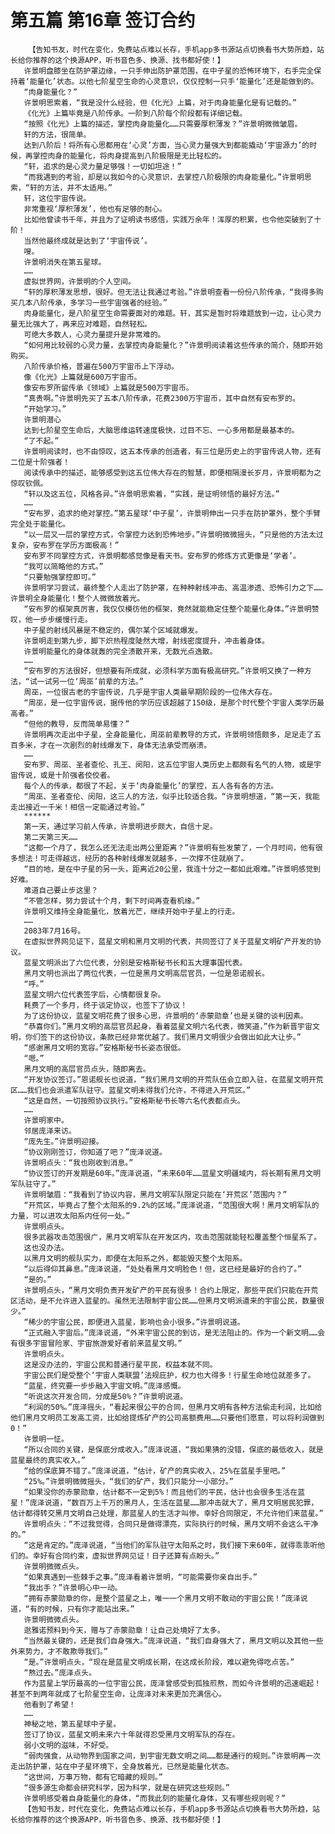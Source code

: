 # 第五篇 第16章 签订合约
        【告知书友，时代在变化，免费站点难以长存，手机app多书源站点切换看书大势所趋，站长给你推荐的这个换源APP，听书音色多、换源、找书都好使！】
       许景明盘膝坐在防护罩边缘，一只手伸出防护罩范围，在中子星的恐怖环境下，右手完全保持着‘能量化’状态。以他七阶星空生命的心灵意识，仅仅控制一只手‘能量化’还是能做到的。
       “肉身能量化？”
       许景明思索着，“我是没什么经验，但《化光》上篇，对于肉身能量化是有记载的。”
       《化光》上篇毕竟是八阶传承。一阶到八阶每个阶段都有详细记载。
       “按照《化光》上篇的描述，掌控肉身能量化……只需要厚积薄发？”许景明微微皱眉。
       轩的方法，很简单。
       达到八阶后！将所有心思都用在‘心灵’方面，当心灵力量强大到都能撬动‘宇宙源力’的时候，再掌控肉身的能量化，将肉身提高到八阶极限是无比轻松的。
       “轩，追求的是心灵力量足够强！一切如坦途！”
       “而我遇到的考验，却是以我如今的心灵意识，去掌控八阶极限的肉身能量化。”许景明思索，“轩的方法，并不太适用。”
       轩，这位宇宙传说。
       非常重视‘厚积薄发’，他也有足够的耐心。
       比如他曾读书千年，并且为了证明读书感悟，实践万余年！浑厚的积累，也令他突破到了十阶！
       当然他最终成就是达到了‘宇宙传说’。
       嗖。
       许景明消失在第五星球。
       ……
       虚拟世界网，许景明的个人空间。
       “轩的厚积薄发思想，很好。但无法让我通过考验。”许景明查看一份份八阶传承，“我得多购买几本八阶传承，多学习一些宇宙强者的经验。”
       肉身能量化，是八阶星空生命需要面对的难题。轩，其实是暂时将难题放到一边，让心灵力量无比强大了，再来应对难题，自然轻松。
       可绝大多数人，心灵力量提升是非常难的。
       “如何用比较弱的心灵力量，去掌控肉身能量化？”许景明阅读着这些传承的简介，随即开始购买。
       八阶传承价格，普遍在500万宇宙币上下浮动。
       像《化光》上篇就是600万宇宙币。
       像安布罗所留传承《领域》上篇就是500万宇宙币。
       “真贵啊。”许景明先买了五本八阶传承，花费2300万宇宙币，其中自然有安布罗的。
       “开始学习。”
       许景明潜心
       达到七阶星空生命后，大脑思维运转速度极快，过目不忘、一心多用都是最基本的。
       “了不起。”
       许景明阅读时，也不由惊叹，这五本传承的创造者，有三位是历史上的宇宙传说人物，还有二位是十阶强者！
       阅读传承中的描述，能够感受到这五位伟大存在的智慧，即便相隔漫长岁月，许景明都为之惊叹钦佩。
       “轩以及这五位，风格各异。”许景明思索着，“实践，是证明领悟的最好方法。”
       ……
       “安布罗，追求的绝对掌控。”第五星球‘中子星’，许景明伸出一只手在防护罩外，整个手臂完全处于能量化。
       “以一层又一层的掌控方式，令掌控力达到恐怖地步。”许景明微微摇头，“只是他的方法太过复杂，安布罗在学历方面极高！”
       安布罗不同掌控方式，许景明都感觉像是看天书。安布罗的修炼方式更像是‘学者’。
       “我可以简略他的方式。”
       “只要勉强掌控即可。”
       许景明学习尝试，最终整个人走出了防护罩，在种种射线冲击、高温渗透、恐怖引力之下……许景明全身能量化！整个人微微放着光。
       “安布罗的框架真厉害，我仅仅模彷他的框架，竟然就能稳定住整个能量化身体。”许景明赞叹，他一步步缓慢行走。
       中子星的射线风暴是不稳定的，偶尔某个区域就爆发。
       许景明走到第九步，脚下炽热程度陡然大增，射线密度提升，冲击着身体。
       许景明能量化的身体就轰的完全溃散开来，无数光点逸散。
       ……
       “安布罗的方法很好，但想要有所成就，必须科学方面有极高研究。”许景明又换了一种方法，“试一试另一位‘周巫’前辈的方法。”
       周巫，一位很古老的宇宙传说，几乎是宇宙人类最早期阶段的一位伟大存在。
       “周巫，是一位宇宙传说，据传他的学历应该超越了150级，是那个时代整个宇宙人类学历最高者。”
       “但他的教导，反而简单易懂？”
       许景明再次走出中子星，全身能量化，周巫前辈教导的方式，许景明领悟颇多，足足走了五百多米，才在一次剧烈的射线爆发下，身体无法承受而崩溃。
       ……
       安布罗、周巫、圣者查伦、孔王、闵阳，这五位宇宙人类历史上都颇有名气的人物，或是宇宙传说，或是十阶强者佼佼者。
       每个人的传承，都很了不起，关于‘肉身能量化’的掌控，五人各有各的方法。
       “周巫、圣者查伦、闵阳，这三人的方法，似乎比较适合我。“许景明想道，“第一天，我能走出接近一千米！相信一定能通过考验。”
       ******
       第一天，通过学习前人传承，许景明进步颇大，自信十足。
       第二天第三天……
       “这都一个月了，我怎么还无法走出两公里距离？”许景明有些发蒙了，一个月时间，他有很多想法！可走得越远，经历的各种射线爆发就越多，一次撑不住就崩了。
       “目的地，是在中子星的另一头，距离近20公里，我连十分之一都如此艰难。”许景明感觉到好难。
       难道自己要止步这里？
       “不管怎样，努力尝试十个月，剩下时间再查看机缘。”
       许景明又维持全身能量化，放着光芒，继续开始中子星上的行走。
       ……
       2083年7月16号。
       在虚拟世界网见证下，蓝星文明和黑月文明的代表，共同签订了关于蓝星文明矿产开发的协议。
       蓝星文明派出了六位代表，分别是安格斯秘书长和五大理事国代表。
       黑月文明也派出了两位代表，一位是黑月文明高层官员，一位是恩诺舰长。
       “呼。”
       蓝星文明六位代表签字后，心情都很复杂。
       耗费了一个多月，终于谈定协议，也签下了协议！
       为了这份协议，蓝星文明花费了很多心思，许景明的‘赤蒙勋章’也是关键的谈判因素。
       “恭喜你们。”黑月文明的高层官员起身，看着蓝星文明六名代表，微笑道，”作为新晋宇宙文明，你们签下的这份协议，条款已经非常优越了。我们黑月文明很少会做出如此大让步。”
       “感谢黑月文明的宽容。”安格斯秘书长姿态很低。
       “嗯。”
       黑月文明的高层官员点头，随即离去。
       “开发协议签订。”恩诺舰长也说道，“我们黑月文明的开荒队伍会立即入驻，在蓝星文明开荒区……我们也会派遣军队驻守。蓝星文明未得我们允许，不得进入开荒区。”
       “这是自然，一切按照协议执行。”安格斯秘书长等六名代表都点头。
       ……
       许景明家中。
       邻居庞泽来访。
       “庞先生。”许景明迎接。
       “协议刚刚签订，你知道了吧？”庞泽说道。
       许景明点头：“我也刚收到消息。”
       “协议签订的开发期是60年。”庞泽说道，“未来60年……蓝星文明疆域内，将长期有黑月文明军队驻守了。”
       许景明皱眉：“我看到了协议内容，黑月文明军队限定只能在‘开荒区’范围内？”
       “开荒区，毕竟占了整个太阳系的9.2%的区域。”庞泽说道，“范围很大啊！黑月文明军队的力量，可以进攻太阳系内任何一处。”
       许景明点头。
       很多武器攻击范围很广，黑月文明军队在开发区内，攻击范围就能轻松覆盖整个恒星系了。
       这也没办法。
       以黑月文明的舰队实力，即便在太阳系之外，都能毁灭整个太阳系。
       “以后得仰其鼻息。”庞泽说道，“处处看黑月文明脸色！但，这已经是最好的合约了。”
       “是的。”
       许景明点头，“黑月文明负责开发矿产的平民有很多！合约上限定，那些平民们只能在开荒区活动，是不允许进入蓝星的。虽然无法限制宇宙公民……但黑月文明派遣来的宇宙公民，数量很少。”
       “稀少的宇宙公民，即便进入蓝星，影响也会小很多。”许景明说道。
       “正式融入宇宙后。”庞泽说道，“外来宇宙公民的到访，是无法阻止的。作为一个新文明……会有很多宇宙冒险家、宇宙旅游爱好者前来蓝星文明。”
       许景明点头。
       这是没办法的，宇宙公民和普通行星平民，权益本就不同。
       宇宙公民们是受整个‘宇宙人类联盟’法规庇护，权力也大得多！行星生命地位就差多了。
       “蓝星，终究要一步步融入宇宙文明。”庞泽感慨。
       “听说这次开发合同，分成是50%？”许景明说道。
       “利润的50%。”庞泽摇头，“看起来很公平的合同，但黑月文明有各种方法偷走利润，比如给他们黑月文明员工发高工资，比如给提炼矿产的公司高额费用……只要他们愿意，可以将利润做到0！”
       许景明一怔。
       “所以合同的关键，是保底分成收入。”庞泽说道，“我如果猜的没错，保底的最低收入，就是蓝星最终的真实收入。”
       “给的保底算不错了。”庞泽说道，“估计，矿产的真实收入，25%在蓝星手里吧。”
       “25%。”许景明微微摇头，“我们的矿产，我们只能分一小部分。”
       “如果没你的赤蒙勋章，估计都不一定到5%！而且他们的平民，估计也会很多生活在蓝星！”庞泽说道，“数百万上千万的黑月人，生活在蓝星……那冲击就大了，黑月文明居民犯罪，估计都得转交黑月文明自己处理，那蓝星人的生活才叫惨。幸好合同限定，不允许他们来蓝星。”
       许景明点头：“不过我觉得，合同只是做得漂亮，实际执行的时候，黑月文明不会这么干净的。”
       “这是肯定的。”庞泽说道，“当他们的军队驻守太阳系之时，我们接下来60年，就得乖乖听他们的。幸好有合同约束，虚拟世界网见证！日子还算有点盼头。”
       许景明微微点头。
       “如果真遇到一些棘手之事。”庞泽看着许景明，“可能需要你亲自出手。”
       “我出手？”许景明心中一动。
       “拥有赤蒙勋章的你，是整个蓝星之上，唯一一个黑月文明不敢动的宇宙公民！”庞泽说道，“有的时候，只有你才能站出来。”
       许景明微微点头。
       逖雅诺预料到今天，赠与了赤蒙勋章！让自己处境好了太多。
       “当然最关键的，还是我们自身强大。”庞泽说道，“我们自身强大了，黑月文明以及其他一些外来势力，才不敢欺辱我们。”
       “是。”许景明点头，“现在是蓝星文明成长期，在这成长阶段，难以避免得吃点苦。”
       “熬过去。”庞泽点头。
       作为蓝星上学历最高的一位宇宙公民，庞泽曾感受到孤独煎熬，而如今许景明的迅速崛起！甚至不到两年就成了七阶星空生命，让庞泽对未来更加充满信心。
       他看到了希望！
       ……
       神秘之地，第五星球中子星。
       签订了协议，蓝星文明未来六十年就得忍受黑月文明军队的存在。
       弱小文明的滋味，不好受。
       “弱肉强食，从动物界到国家之间，到宇宙无数文明之间……都是通行的规则。”许景明再一次走出防护罩，站在中子星环境下，全身放着光，已然是能量化状态。
       “这世间，万事万物，都有它暗藏的规则。”
       “很多源生命都会研究科学，因为科学，就是在研究这些规则。”
       许景明感受着自身能量化的身体，“而我此刻的能量化身体，又有哪些规则呢？”
       【告知书友，时代在变化，免费站点难以长存，手机app多书源站点切换看书大势所趋，站长给你推荐的这个换源APP，听书音色多、换源、找书都好使！】